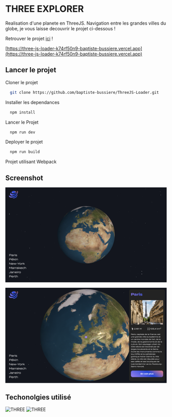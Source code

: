 
# THREE EXPLORER

Realisation d'une planete en ThreeJS. 
Navigation entre les grandes villes du globe, je vous laisse decouvrir le projet ci-dessous ! 

Retrouver le projet [ici](https://three-js-loader-k74rf50n9-baptiste-bussiere.vercel.app) ! 

[https://three-js-loader-k74rf50n9-baptiste-bussiere.vercel.app](https://three-js-loader-k74rf50n9-baptiste-bussiere.vercel.app)

## Lancer le projet


Cloner le projet 

```bash
  git clone https://github.com/baptiste-bussiere/ThreeJS-Loader.git
```


Installer les dependances

```bash
  npm install
```

Lancer le Projet

```bash
  npm run dev
```


Deployer le projet

```bash
  npm run build
```

Projet utilisant Webpack


## Screenshot
![App Screenshot](https://raw.githubusercontent.com/baptiste-bussiere/ThreeJS-Explorer/main/screenshots/planet.png?token=GHSAT0AAAAAABYVFJ32LOCXYWJJPH73RZDEY4CJ3UA)


![App Screenshot](https://raw.githubusercontent.com/baptiste-bussiere/ThreeJS-Explorer/main/screenshots/paris.png?token=GHSAT0AAAAAABYVFJ335AENERHS3BUA7EIKY4CJ3FA)


## Techonolgies utilisé

![THREE](https://img.shields.io/badge/-ThreeJS-000000?logo=three.js&logoColor=white&style=flat-square)
![THREE](https://img.shields.io/badge/-WEBGL-990000?logo=webgl&logoColor=white&style=flat-square)
